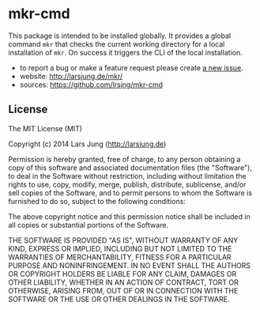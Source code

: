 # mkr-cmd
This package is intended to be installed globally. It provides a global command `mkr` that checks
the current working directory for a local installation of `mkr`. On success it triggers the CLI
of the local installation.

* to report a bug or make a feature request please create [a new issue](https://github.com/lrsjng/mkr-cmd/issues/new).
* website: <http://larsjung.de/mkr/>
* sources: <https://github.com/lrsjng/mkr-cmd>


## License
The MIT License (MIT)

Copyright (c) 2014 Lars Jung (http://larsjung.de)

Permission is hereby granted, free of charge, to any person obtaining a copy
of this software and associated documentation files (the "Software"), to deal
in the Software without restriction, including without limitation the rights
to use, copy, modify, merge, publish, distribute, sublicense, and/or sell
copies of the Software, and to permit persons to whom the Software is
furnished to do so, subject to the following conditions:

The above copyright notice and this permission notice shall be included in
all copies or substantial portions of the Software.

THE SOFTWARE IS PROVIDED "AS IS", WITHOUT WARRANTY OF ANY KIND, EXPRESS OR
IMPLIED, INCLUDING BUT NOT LIMITED TO THE WARRANTIES OF MERCHANTABILITY,
FITNESS FOR A PARTICULAR PURPOSE AND NONINFRINGEMENT. IN NO EVENT SHALL THE
AUTHORS OR COPYRIGHT HOLDERS BE LIABLE FOR ANY CLAIM, DAMAGES OR OTHER
LIABILITY, WHETHER IN AN ACTION OF CONTRACT, TORT OR OTHERWISE, ARISING FROM,
OUT OF OR IN CONNECTION WITH THE SOFTWARE OR THE USE OR OTHER DEALINGS IN
THE SOFTWARE.
